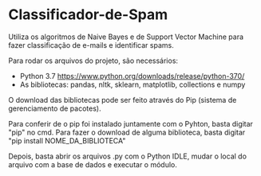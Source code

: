 # Classificador-de-Spam

Utiliza os algoritmos de Naive Bayes e de Support Vector Machine para fazer classificação de e-mails e identificar spams.

Para rodar os arquivos do projeto, são necessários:

- Python 3.7 https://www.python.org/downloads/release/python-370/
- As bibliotecas: pandas, nltk, sklearn, matplotlib, collections e numpy

O download das bibliotecas pode ser feito através do Pip (sistema de gerenciamento de pacotes).

Para conferir de o pip foi instalado juntamente com o Pyhton, basta digitar "pip" no cmd.
Para fazer o download de alguma biblioteca, basta digitar "pip install NOME_DA_BIBLIOTECA"

Depois, basta abrir os arquivos .py com o Python IDLE, mudar o local do arquivo com a base de dados e executar o módulo.

